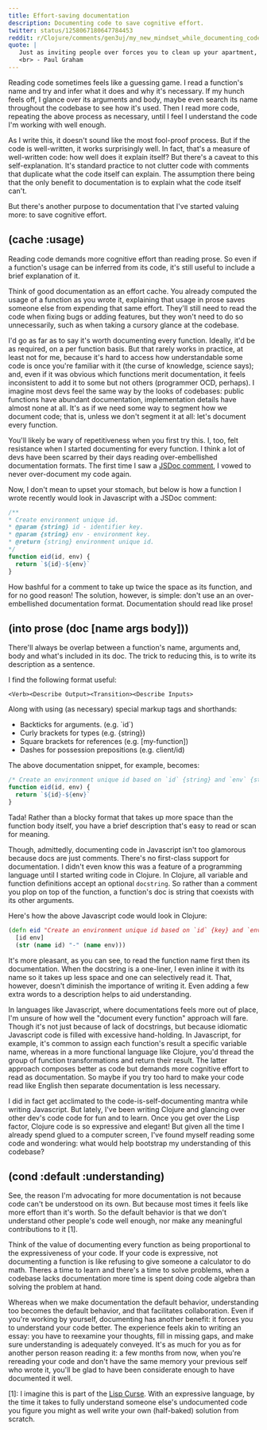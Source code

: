 ```yaml
---
title: Effort-saving documentation
description: Documenting code to save cognitive effort.
twitter: status/1258067180647784453
reddit: r/Clojure/comments/gen3uj/my_new_mindset_while_documenting_code_save/
quote: | 
   Just as inviting people over forces you to clean up your apartment, writing something that other people will read forces you to think well.
   <br> - Paul Graham
---
```


Reading code sometimes feels like a guessing game. I read a function's name and try and infer what it does and why it's necessary. If my hunch feels off, I glance over its arguments and body, maybe even search its name throughout the codebase to see how it's used. Then I read more code, repeating the above process as necessary, until I feel I understand the code I'm working with well enough.

As I write this, it doesn't sound like the most fool-proof process. But if the code is well-written, it works surprisingly well. In fact, that's a measure of well-written code: how well does it explain itself? 
But there's a caveat to this self-explanation. It's standard practice to not clutter code with comments that duplicate what the code itself can explain. The assumption there being that the only benefit to documentation is to explain what the code itself can't. 

But there's another purpose to documentation that I've started valuing more: to save cognitive effort. 

## (cache :usage)

Reading code demands more cognitive effort than reading prose. So even if a function's usage can be inferred from its code, it's still useful to include a brief explanation of it.

Think of good documentation as an effort cache. You already computed the usage of a function as you wrote it, explaining that usage in prose saves someone else from expending that same effort. They'll still need to read the code when fixing bugs or adding features, but they won't need to do so unnecessarily, such as when taking a cursory glance at the codebase. 

I'd go as far as to say it's worth documenting every function. Ideally, it'd be as required, on a per function basis. But that rarely works in practice, at least not for me, because it's hard to access how understandable some code is once you're familiar with it (the   curse of knowledge, science says); and, even if it was obvious which functions merit documentation, it feels inconsistent to add it to some but not others (programmer OCD, perhaps). I imagine most devs feel the same way by the looks of codebases: public functions have abundant documentation, implementation details have almost none at all. It's as if we need some way to segment how we document code; that is, unless we don't segment it at all: let's document every function.

You'll likely be wary of repetitiveness when you first try this. I, too, felt resistance when I started documenting for every function. I think a lot of devs have been scarred by their days reading over-embellished documentation formats. The first time I saw a [JSDoc comment](https://en.wikipedia.org/wiki/JSDoc), I vowed to never over-document my code again. 

Now, I don't mean to upset your stomach, but below is how a function I wrote recently would look in Javascript with a JSDoc comment: 

```js
/**
* Create environment unique id.
* @param {string} id - identifier key.
* @param {string} env - environment key.
* @return {string} environment unique id.
*/
function eid(id, env) {
  return `${id}-${env}`
}
```

How bashful for a comment to take up twice the space as its function, and for no good reason! The solution, however, is simple: don't use an an over-embellished documentation format. Documentation should read like prose!

## (into prose (doc [name args body])) 

There'll always be overlap between a function's name, arguments and, body and what's included in its doc. The trick to reducing this, is to write its description as a sentence.

I find the following format useful: 

`<Verb><Describe Output><Transition><Describe Inputs>`

Along with using (as necessary) special markup tags and shorthands:

- Backticks for arguments. (e.g. \`id\`)
- Curly brackets for types (e.g. {string})
- Square brackets for references (e.g. [my-function])
- Dashes for possession prepositions (e.g. client/id)

The above documentation snippet, for example, becomes:

```js
/* Create an environment unique id based on `id` {string} and `env` {string}. */
function eid(id, env) {
  return `${id}-${env}`
}
```

Tada! Rather than a blocky format that takes up more space than the function body itself, you have a brief description that's easy to read or scan for meaning.

Though, admittedly, documenting code in Javascript isn't too glamorous because docs are just comments. There's no first-class support for documentation. I didn't even know this was a feature of a programming language until I started writing code in Clojure. In Clojure, all variable and function definitions accept an optional `docstring`. So rather than a comment you plop on top of the function, a function's doc is string that coexists with its other arguments.

Here's how the above Javascript code would look in Clojure: 

```clj
(defn eid "Create an environment unique id based on `id` {key} and `env` {keyword}."
  [id env] 
  (str (name id) "-" (name env)))
```

It's more pleasant, as you can see, to read the function name first then its documentation. When the docstring is a one-liner, I even inline it with its name so it takes up less space and one can selectively read it. That, however, doesn't diminish the importance of writing it. Even adding a few extra words to a description helps to aid understanding.

In languages like Javascript, where documentations feels more out of place, I'm unsure of how well the "document every function" approach will fare. Though it's not just because of lack of docstrings, but because idiomatic Javascript code is filled with excessive hand-holding. In Javascript, for example, it's common to assign each function's result a specific variable name, whereas in a more functional language like Clojure, you'd thread the group of function transformations and return their result. The latter approach composes better as code but demands more cognitive effort to read as documentation. So maybe if you try too hard to make your code read like English then separate documentation is less necessary.

I did in fact get acclimated to the code-is-self-documenting mantra while writing Javascript. But lately, I've been writing Clojure and glancing over other dev's code code for fun and to learn. Once you get over the Lisp factor, Clojure code is so expressive and elegant! But given all the time I already spend glued to a computer screen, I've found myself reading some code and wondering: what would help bootstrap my understanding of this codebase? 

## (cond :default :understanding)

See, the reason I'm advocating for more documentation is not because code can't be understood on its own. But because most times it feels like more effort than it's worth. So the default behavior is that we don't understand other people's code well enough, nor make any meaningful contributions to it [1].

Think of the value of documenting every function as being proportional to the expressiveness of your code. If your code is expressive, not documenting a function is like refusing to give someone a calculator to do math. Theres a time to learn and there's a time to solve problems, when a codebase lacks documentation more time is spent doing code algebra than solving the problem at hand.

Whereas when we make documentation the default behavior, understanding too becomes the default behavior, and that facilitates collaboration. Even if you're working by yourself, documenting has another benefit: it forces you to understand your code better. The experience feels akin to writing an essay: you have to reexamine your thoughts, fill in missing gaps, and make sure understanding is adequately conveyed. It's as much for you as for another person reason reading it: a few months from now, when you're rereading your code and don't have the same memory your previous self who wrote it, you'll be glad to have been considerate enough to have documented it well.

[1]: I imagine this is part of the [Lisp Curse](http://winestockwebdesign.com/Essays/Lisp_Curse.html). With an expressive language, by the time it takes to fully understand someone else's undocumented code you figure you might as well write your own (half-baked) solution from scratch.
